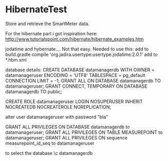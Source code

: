 HibernateTest
=============

Store and retrieve the SmartMeter data.

For the hibernate part i got inspiration here:
http://www.tutorialspoint.com/hibernate/hibernate_examples.htm

jodatime and hybernate.... Not that easy. Needed to use this:
add to build.gradle    compile 'org.jadira.usertype:usertype.jodatime:2.0.1'
add to *.hbm.xml       <property type="org.jadira.usertype.dateandtime.joda.PersistentDateTime" name="measureDateTime" column="mDateTime"/>

database details:
CREATE DATABASE datamanagerdb
  WITH OWNER =  datamanageruser
       ENCODING = 'UTF8'
       TABLESPACE = pg_default
       CONNECTION LIMIT = -1;
GRANT ALL ON DATABASE datamanagerdb TO datamanageruser;
GRANT CONNECT, TEMPORARY ON DATABASE datamanagerdb TO public;

CREATE ROLE datamanageruser LOGIN
NOSUPERUSER INHERIT NOCREATEDB NOCREATEROLE NOREPLICATION;

alter user datamanageruser with password "bla"

GRANT ALL PRIVILEGES ON DATABASE datamanagerdb to datamanageruser;
GRANT ALL PRIVILEGES ON TABLE MEASUREPOINT to datamanageruser;
GRANT ALL PRIVILEGES ON sequence measurepoint_id_seq  to datamanageruser

to select the database
\c datamanagerdb


